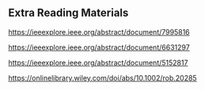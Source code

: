 ## Extra Reading Materials

https://ieeexplore.ieee.org/abstract/document/7995816

https://ieeexplore.ieee.org/abstract/document/6631297

https://ieeexplore.ieee.org/abstract/document/5152817

https://onlinelibrary.wiley.com/doi/abs/10.1002/rob.20285
